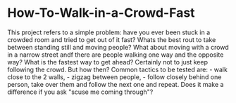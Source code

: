 # How-To-Walk-in-a-Crowd-Fast
This project refers to a simple problem: have you ever been stuck in a crowded room and tried to get out of it fast? Whats the best rout to take between standing still and moving people? What about moving with a crowd in a narrow street andf there are people walking one way and the opposite way? What is the fastest way to get ahead? Certainly not to just keep following the crowd. But how then? Common tactics to be tested are: - walk close to the 2 walls, - zigzag between people, - follow closely behind one person, take over them and follow the next one and repeat. Does it make a difference if you ask "scuse me coming through"?
